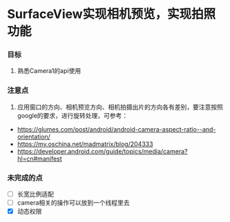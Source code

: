 # SurfaceView实现相机预览，实现拍照功能
### 目标
1. 熟悉Camera1的api使用

### 注意点
1. 应用窗口的方向、相机预览方向、相机拍摄出片的方向各有差别，要注意按照google的要求，进行旋转处理，可参考：

- https://glumes.com/post/android/android-camera-aspect-ratio--and-orientation/
- https://my.oschina.net/madmatrix/blog/204333
- https://developer.android.com/guide/topics/media/camera?hl=cn#manifest

### 未完成的点
 - [ ] 长宽比例适配
 - [ ] camera相关的操作可以放到一个线程里去
 - [x] 动态权限